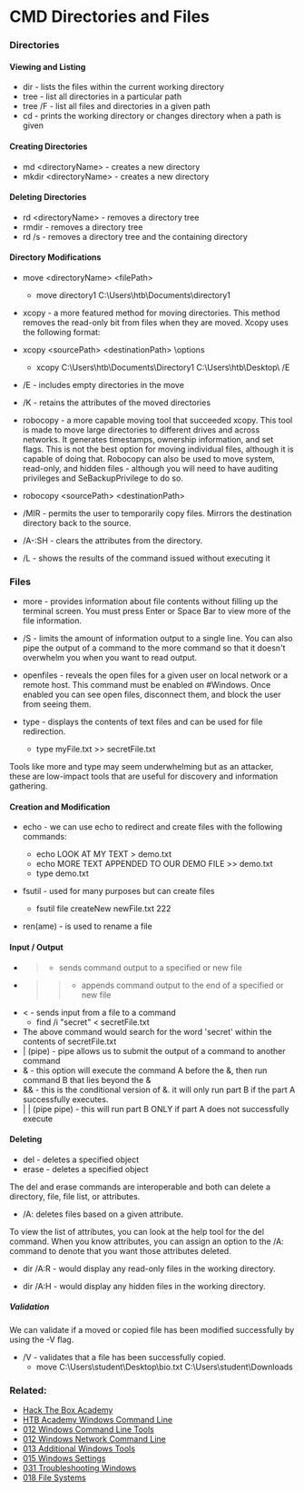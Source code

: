 # CMD Directories and Files

### Directories

#### Viewing and Listing

- dir - lists the files within the current working directory
- tree - list all directories in a particular path
- tree /F - list all files and directories in a given path
- cd - prints the working directory or changes directory when a path is given

#### Creating Directories

- md \<directoryName> - creates a new directory
- mkdir \<directoryName> - creates a new directory

#### Deleting Directories

- rd \<directoryName> - removes a directory tree
- rmdir - removes a directory tree
- rd /s - removes a directory tree and the containing directory

#### Directory Modifications

- move \<directoryName> \<filePath>
	- move directory1 C:\\Users\\htb\\Documents\\directory1

- xcopy - a more featured method for moving directories. This method removes the read-only bit from files when they are moved. Xcopy uses the following format:
- xcopy \<sourcePath> \<destinationPath> \options
	- xcopy C:\\Users\\htb\\Documents\\Directory1 C:\\Users\\htb\\Desktop\\ /E
- /E - includes empty directories in the move
- /K - retains the attributes of the moved directories

- robocopy - a more capable moving tool that succeeded xcopy. This tool is made to move large directories to different drives and across networks. It generates timestamps, ownership information, and set flags. This is not the best option for moving individual files, although it is capable of doing that. Robocopy can also be used to move system, read-only, and hidden files - although you will need to have auditing privileges and SeBackupPrivilege to do so.
- robocopy \<sourcePath> \<destinationPath>
- /MIR - permits the user to temporarily copy files. Mirrors the destination directory back to the source.
- /A-:SH - clears the attributes from the directory.
- /L - shows the results of the command issued without executing it

### Files

- more - provides information about file contents without filling up the terminal screen. You must press Enter or Space Bar to view more of the file information.
- /S - limits the amount of information output to a single line.
You can also pipe the output of a command to the more command so that it doesn't overwhelm you when you want to read output. 

- openfiles - reveals the open files for a given user on local network or a remote host. This command must be enabled on #Windows. Once enabled you can see open files, disconnect them, and block the user from seeing them.

- type - displays the contents of text files and can be used for file redirection.
	- type myFile.txt >> secretFile.txt

Tools like more and type may seem underwhelming but as an attacker, these are low-impact tools that are useful for discovery and information gathering.

#### Creation and Modification

- echo - we can use echo to redirect and create files with the following commands:
	- echo LOOK AT MY TEXT > demo.txt
	- echo MORE TEXT APPENDED TO OUR DEMO FILE >> demo.txt
	- type demo.txt

- fsutil - used for many purposes but can create files
	- fsutil file createNew newFile.txt 222

- ren(ame) - is used to rename a file

#### Input / Output

- > - sends command output to a specified or new file
- >> - appends command output to the end of a specified or new file
- < - sends input from a file to a command
	- find /i "secret" < secretFile.txt
- The above command would search for the word 'secret' within the contents of secretFile.txt
- | (pipe) - pipe allows us to submit the output of a command to another command
- & - this option will execute the command A before the &, then run command B that lies beyond the &
- && - this is the conditional version of &. it will only run part B if the part A successfully executes.
- | | (pipe pipe) - this will run part B ONLY if part A does not successfully execute

#### Deleting

- del - deletes a specified object
- erase - deletes a specified object

The del and erase commands are interoperable and both can delete a directory, file, file list, or attributes.

- /A: deletes files based on a given attribute.

To view the list of attributes, you can look at the help tool for the del command. When you know attributes, you can assign an option to the /A: command to denote that you want those attributes deleted.

- dir /A:R - would display any read-only files in the working directory.

- dir /A:H - would display any hidden files in the working directory.

##### Validation

We can validate if a moved or copied file has been modified successfully by using the -V flag.

- /V - validates that a file has been successfully copied.
	- move C:\\Users\\student\\Desktop\\bio.txt C:\\Users\\student\\Downloads


### Related:

- [Hack The Box Academy](https://academy.hackthebox.com/ 'hack the box academy home page')
- [HTB Academy Windows Command Line](https://academy.hackthebox.com/module/167/section/1610 'HTB academy Windows command line guide')
- [012 Windows Command Line Tools](012%20Windows%20Command%20Line%20Tools.md)
- [012 Windows Network Command Line](012%20Windows%20Network%20Command%20Line.md)
- [013 Additional Windows Tools](013%20Additional%20Windows%20Tools.md)
- [015 Windows Settings](015%20Windows%20Settings.md)
- [031 Troubleshooting Windows](031%20Troubleshooting%20Windows.md)
- [018 File Systems](018%20File%20Systems.md)
